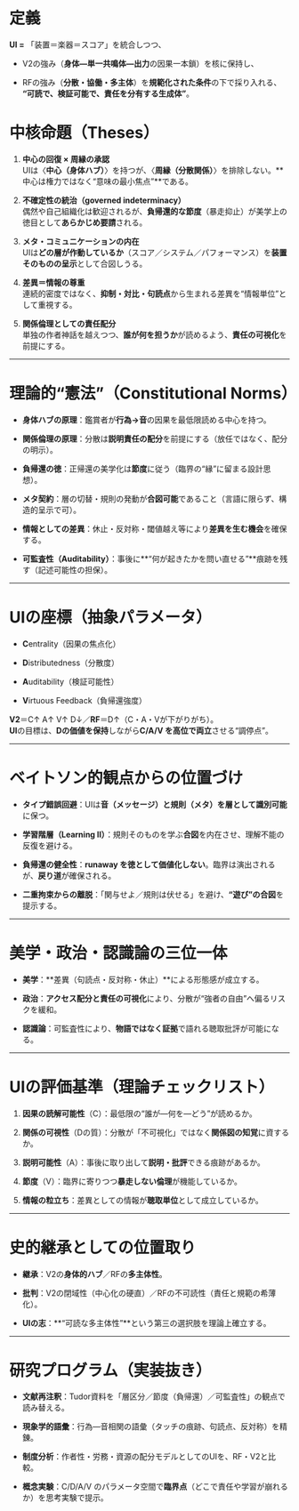 # 定義

**UI =** 「装置＝楽器＝スコア」を統合しつつ、

- V2の強み（**身体—単一共鳴体—出力**の因果一本鎖）を核に保持し、
    
- RFの強み（**分散・協働・多主体**）を**規範化された条件**の下で採り入れる、  
    **“可読で、検証可能で、責任を分有する生成体”**。
    



# 中核命題（Theses）

1. **中心の回復 × 周縁の承認**  
    UIは〈**中心（身体ハブ）**〉を持つが、〈**周縁（分散関係）**〉を排除しない。**中心は権力ではなく“意味の最小焦点”**である。
    
2. **不確定性の統治（governed indeterminacy）**  
    偶然や自己組織化は歓迎されるが、**負帰還的な節度**（暴走抑止）が美学上の徳目として**あらかじめ要請**される。
    
3. **メタ・コミュニケーションの内在**  
    UIは**どの層が作動しているか**（スコア／システム／パフォーマンス）を**装置そのものの呈示**として合図しうる。
    
4. **差異＝情報の尊重**  
    連続的密度ではなく、**抑制・対比・句読点**から生まれる差異を“情報単位”として重視する。
    
5. **関係倫理としての責任配分**  
    単独の作者神話を越えつつ、**誰が何を担うか**が読めるよう、**責任の可視化**を前提にする。
    

---

# 理論的“憲法”（Constitutional Norms）

- **身体ハブの原理**：鑑賞者が**行為→音**の因果を最低限読める中心を持つ。
    
- **関係倫理の原理**：分散は**説明責任の配分**を前提にする（放任ではなく、配分の明示）。
    
- **負帰還の徳**：正帰還の美学化は**節度**に従う（臨界の“縁”に留まる設計思想）。
    
- **メタ契約**：層の切替・規則の発動が**合図可能**であること（言語に限らず、構造的呈示で可）。
    
- **情報としての差異**：休止・反対称・閾値越え等により**差異を生む機会**を確保する。
    
- **可監査性（Auditability）**：事後に**“何が起きたかを問い直せる”**痕跡を残す（記述可能性の担保）。
    

---

# UIの座標（抽象パラメータ）

- **C**entrality（因果の焦点化）
    
- **D**istributedness（分散度）
    
- **A**uditability（検証可能性）
    
- **V**irtuous Feedback（負帰還強度）
    

**V2**＝C↑ A↑ V↑ D↓／**RF**＝D↑（C・A・Vが下がりがち）。  
**UI**の目標は、**Dの価値を保持**しながら**C/A/V を高位で両立**させる“調停点”。

---

# ベイトソン的観点からの位置づけ

- **タイプ錯誤回避**：UIは**音（メッセージ）と規則（メタ）**を**層として識別可能**に保つ。
    
- **学習階層（Learning II）**：規則そのものを学ぶ**合図**を内在させ、理解不能の反復を避ける。
    
- **負帰還の健全性**：**runaway を徳として価値化しない**。臨界は演出されるが、**戻り道**が確保される。
    
- **二重拘束からの離脱**：「関与せよ／規則は伏せる」を避け、**“遊び”の合図**を提示する。
    

---

# 美学・政治・認識論の三位一体

- **美学**：**差異（句読点・反対称・休止）**による形態感が成立する。
    
- **政治**：**アクセス配分と責任の可視化**により、分散が“強者の自由”へ偏るリスクを緩和。
    
- **認識論**：可監査性により、**物語ではなく証拠**で語れる聴取批評が可能になる。
    

---

# UIの評価基準（理論チェックリスト）

1. **因果の読解可能性**（C）：最低限の“誰が—何を—どう”が読めるか。
    
2. **関係の可視性**（Dの質）：分散が「不可視化」ではなく**関係図の知覚**に資するか。
    
3. **説明可能性**（A）：事後に取り出して**説明・批評**できる痕跡があるか。
    
4. **節度**（V）：臨界に寄りつつ**暴走しない倫理**が機能しているか。
    
5. **情報の粒立ち**：差異としての情報が**聴取単位**として成立しているか。
    

---

# 史的継承としての位置取り

- **継承**：V2の**身体的ハブ**／RFの**多主体性**。
    
- **批判**：V2の閉域性（中心化の硬直）／RFの不可読性（責任と規範の希薄化）。
    
- **UIの志**：**“可読な多主体性”**という第三の選択肢を理論上確立する。
    

---

# 研究プログラム（実装抜き）

- **文献再注釈**：Tudor資料を「層区分／節度（負帰還）／可監査性」の観点で読み替える。
    
- **現象学的語彙**：行為—音相関の語彙（タッチの痕跡、句読点、反対称）を精錬。
    
- **制度分析**：作者性・労務・資源の配分モデルとしてのUIを、RF・V2と比較。
    
- **概念実験**：C/D/A/V のパラメータ空間で**臨界点**（どこで責任や学習が崩れるか）を思考実験で提示。

